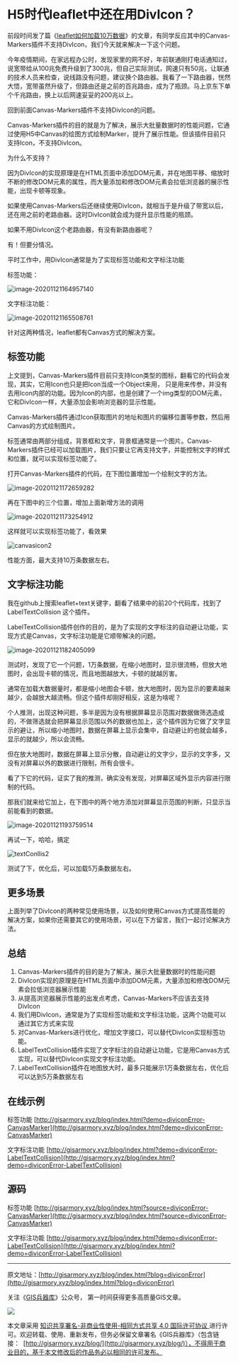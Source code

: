 # H5时代leaflet中还在用DivIcon？

前段时间发了篇《[leaflet如何加载10万数据](http://gisarmory.xyz/blog/index.html?blog=leaflet100ThousandData)》的文章，有同学反应其中的Canvas-Markers插件不支持DivIcon，我们今天就来解决一下这个问题。

今年疫情期间，在家远程办公时，发现家里的网不好，年前联通刚打电话通知过，说宽带给从100兆免费升级到了300兆，但自己实际测试，网速只有50兆，让联通的技术人员来检查，说线路没有问题，建议换个路由器。我看了一下路由器，恍然大悟，宽带虽然升级了，但路由还是之前的百兆路由，成为了瓶颈。马上京东下单个千兆路由，换上以后网速妥妥的200兆以上。

回到前面Canvas-Markers插件不支持DivIcon的问题。

Canvas-Markers插件的目的就是为了解决，展示大批量数据时的性能问题，它通过使用H5中Canvas的绘图方式绘制Marker，提升了展示性能。但该插件目前只支持Icon，不支持DivIcon。

为什么不支持？

因为DivIcon的实现原理是在HTML页面中添加DOM元素，并在地图平移、缩放时不断的修改DOM元素的属性，而大量添加和修改DOM元素会拉低浏览器的展示性能，出现卡顿等现象。

如果使用Canvas-Markers后还继续使用DivIcon，就相当于是升级了带宽以后，还在用之前的老路由器。这时DivIcon就会成为提升显示性能的瓶颈。

如果不用DivIcon这个老路由器，有没有新路由器呢？

有！但要分情况。

平时工作中，用DivIcon通常是为了实现标签功能和文字标注功能

标签功能：

![image-20201121164957140](C:\Users\HERO\AppData\Roaming\Typora\typora-user-images\image-20201121164957140.png)

文字标注功能：

![image-20201121165508761](C:\Users\HERO\AppData\Roaming\Typora\typora-user-images\image-20201121165508761.png)



针对这两种情况，leaflet都有Canvas方式的解决方案。



## 标签功能

上文提到，Canvas-Markers插件目前只支持Icon类型的图标，翻看它的代码会发现，其实，它用Icon也只是把Icon当成一个Object来用， 只是用来传参，并没有去用Icon内部的功能。因为Icon的内部，也是创建了一个img类型的DOM元素，它和DivIcon一样，大量添加会影响浏览器的显示性能。

Canvas-Markers插件通过Icon获取图片的地址和图片的偏移位置等参数，然后用Canvas的方式绘制图片。

标签通常由两部分组成，背景框和文字，背景框通常是一个图片。Canvas-Markers插件已经可以加载图片，我们只要让它再支持文字，并能控制文字的样式和位置，就可以实现标签功能了。

打开Canvas-Markers插件的代码，在下图位置增加一个绘制文字的方法。

![image-20201121172659282](C:\Users\HERO\AppData\Roaming\Typora\typora-user-images\image-20201121172659282.png)

再在下图中的三个位置，增加上面新增方法的调用

![image-20201121173254912](C:\Users\HERO\AppData\Roaming\Typora\typora-user-images\image-20201121173254912.png)

这样就可以实现标签功能了，看效果

![canvasicon2](D:\Users\HERO\Desktop\canvasicon2.gif)

性能方面，最大支持10万条数据左右。



## 文字标注功能

我在github上搜索leaflet+text关键字，翻看了结果中的前20个代码库，找到了 LabelTextCollision 这个插件。

LabelTextCollision插件创作的目的，是为了实现的文字标注的自动避让功能，实现方式是Canvas，文字标注功能是它顺带解决的问题。

![image-20201121182405099](C:\Users\HERO\AppData\Roaming\Typora\typora-user-images\image-20201121182405099.png)

测试时，发现了它一个问题，1万条数据，在缩小地图时，显示很流畅，但放大地图时，会出现卡顿的情况，而且地图越放大，卡顿的就越厉害。

通常在加载大数据量时，都是缩小地图会卡顿，放大地图时，因为显示的要素越来越少，会越放大越流畅。但这个插件却刚好相反，这是为啥呢？

个人推测，出现这种问题，多半是因为没有根据屏幕显示范围对数据做筛选造成的，不做筛选就会把屏幕显示范围以外的数据也加上，这个插件因为它做了文字显示的避让，所以缩小地图时，数据在屏幕上显示会集中，自动避让的也就会越多，显示的就越少，所以会流畅。

但在放大地图时，数据在屏幕上显示分散，自动避让的文字少，显示的文字多，又没有对屏幕以外的数据进行限制，所有会很卡。

看了下它的代码，证实了我的推测，确实没有发现，对屏幕区域外显示内容进行限制的代码。

那我们就来给它加上，在下图中的两个地方添加对屏幕显示范围的判断，只显示当前能看到的数据。

![image-20201121193759514](C:\Users\HERO\AppData\Roaming\Typora\typora-user-images\image-20201121193759514.png)

再试一下，哈哈，搞定

![textConllis2](D:\Users\HERO\Desktop\textConllis2.gif)

测试了下，优化后，可以加载5万条数据左右。



## 更多场景

上面列举了DivIcon的两种常见使用场景，以及如何使用Canvas方式提高性能的解决方案，如果你还需要其它的使用场景，可以在下方留言，我们一起讨论解决方法。



## 总结

1. Canvas-Markers插件的目的是为了解决，展示大批量数据时的性能问题
2. DivIcon实现的原理是在HTML页面中添加DOM元素，大量添加和修改DOM元素会拉低浏览器展示性能
3. 从提高浏览器展示性能的出发点考虑，Canvas-Markers不应该去支持DivIcon
4. 我们用DivIcon，通常是为了实现标签功能和文字标注功能，这两个功能可以通过其它方式来实现
5. 对Canvas-Markers进行优化，增加文字接口，可以替代DivIcon实现标签功能。
6. LabelTextCollision插件实现了文字标注的自动避让功能，它是用Canvas方式实现，可以替代DivIcon实现文字标注功能。
7. LabelTextCollision插件在地图放大时，最多只能展示1万条数据左右，优化后可以达到5万条数据左右



## 在线示例

标签功能 [http://gisarmory.xyz/blog/index.html?demo=diviconError-CanvasMarker](http://gisarmory.xyz/blog/index.html?demo=diviconError-CanvasMarker)

文字标注功能 [http://gisarmory.xyz/blog/index.html?demo=diviconError-LabelTextCollision](http://gisarmory.xyz/blog/index.html?demo=diviconError-LabelTextCollision)



## 源码

标签功能 [http://gisarmory.xyz/blog/index.html?source=diviconError-CanvasMarker](http://gisarmory.xyz/blog/index.html?source=diviconError-CanvasMarker)

文字标注功能 [http://gisarmory.xyz/blog/index.html?demo=diviconError-LabelTextCollision](http://gisarmory.xyz/blog/index.html?demo=diviconError-LabelTextCollision)



------

原文地址：[http://gisarmory.xyz/blog/index.html?blog=diviconError](http://gisarmory.xyz/blog/index.html?blog=diviconError)

关注《[GIS兵器库](http://gisarmory.xyz/blog/index.html?blog=wechat)》公众号， 第一时间获得更多高质量GIS文章。

![](http://blogimage.gisarmory.xyz/20200923063756.png)

本文章采用 [知识共享署名-非商业性使用-相同方式共享 4.0 国际许可协议 ](https://creativecommons.org/licenses/by-nc-sa/4.0/deed.zh)进行许可。欢迎转载、使用、重新发布，但务必保留文章署名《GIS兵器库》（包含链接：  [http://gisarmory.xyz/blog/](http://gisarmory.xyz/blog/)），不得用于商业目的，基于本文修改后的作品务必以相同的许可发布。

